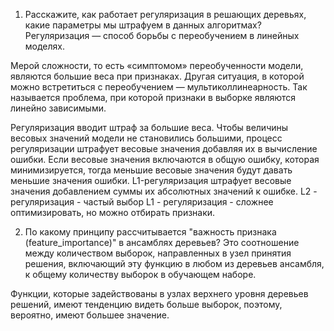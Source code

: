 1. Расскажите, как работает регуляризация в решающих деревьях, какие параметры мы штрафуем в данных алгоритмах?
Регуляризация — способ борьбы с переобучением в линейных моделях.

Мерой сложности, то есть «симптомом» переобученности модели, являются большие веса при признаках. Другая ситуация, в которой можно встретиться с переобучением — мультиколлинеарность. Так называется проблема, при которой признаки в выборке являются линейно зависимыми.

Регуляризация вводит штраф за большие веса. Чтобы величины весовых значений модели не становились большими, процесс регуляризации штрафует весовые значения добавляя их в вычисление ошибки. Если весовые значения включаются в общую ошибку, которая минимизируется, тогда меньшие весовые значения будут давать меньшие значения ошибки. L1-регуляризация штрафует весовые значения добавлением суммы их абсолютных значений к ошибке. 
L2 - регуляризация - частый выбор
L1 - регуляризация - сложнее оптимизировать, но можно отбирать признаки.

2. По какому принципу рассчитывается "важность признака (feature_importance)" в ансамблях деревьев?
Это соотношение между количеством выборок, направленных в узел принятия решения, включающий эту функцию в любом из деревьев ансамбля, к общему количеству выборок в обучающем наборе.

Функции, которые задействованы в узлах верхнего уровня деревьев решений, имеют тенденцию видеть больше выборок, поэтому, вероятно, имеют большее значение.